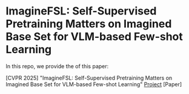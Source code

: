 # ImagineFSL: Self-Supervised Pretraining Matters on Imagined Base Set for VLM-based Few-shot Learning
In this repo, we provide the of this paper: 

[CVPR 2025] "ImagineFSL: Self-Supervised Pretraining Matters on Imagined Base Set for VLM-based Few-shot Learning" [Project](https://peihuali.org/ImagineFSL) [Paper]
